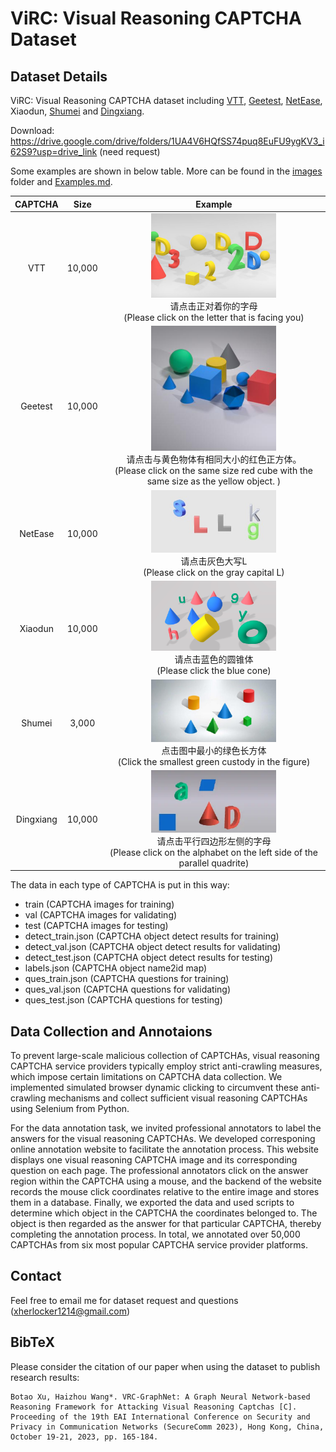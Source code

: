 # ViRC: Visual Reasoning CAPTCHA Dataset 
## Dataset Details

ViRC: Visual Reasoning CAPTCHA dataset including [VTT](https://cloud.tencent.com/product/captcha), [Geetest](https://www.geetest.com/show), [NetEase](https://dun.163.com/trial/space-inference), Xiaodun, [Shumei](https://www.ishumei.com/trial/captcha.html) and [Dingxiang](https://www.dingxiang-inc.com/business/captcha).

Download: https://drive.google.com/drive/folders/1UA4V6HQfSS74puq8EuFU9ygKV3_i62S9?usp=drive_link (need request)

Some examples are shown in below table. More can be found in the [images](./images) folder and [Examples.md](./images/Examples.md).

|  CAPTCHA  |  Size  |                           Example                            |
| :-------: | :----: | :----------------------------------------------------------: |
|    VTT    | 10,000 | <img src=".\images\vtt_000001.jpg" style="width:150pt;"><br>请点击正对着你的字母<br>(Please click on the letter that is facing you) |
|  Geetest  | 10,000 | <img src=".\images\geetest_000001.jpg" style="width:150pt;"><br>请点击与黄色物体有相同大小的红色正方体。<br>(Please click on the same size red cube with the same size as the yellow object. ) |
|  NetEase  | 10,000 | <img src=".\images\netease_000001.jpg" style="width:150pt;"><br>请点击灰色大写L<br>(Please click on the gray capital L) |
|  Xiaodun  | 10,000 | <img src=".\images\xiaodun_000001.png" style="width:150pt;"><br>请点击蓝色的圆锥体<br>(Please click the blue cone) |
|  Shumei   | 3,000  | <img src=".\images\shumei_000001.jpg" style="width:150pt;"><br>点击图中最小的绿色长方体<br>(Click the smallest green custody in the figure) |
| Dingxiang | 10,000 | <img src=".\images\dingxiang_000001.jpg" style="width:150pt;"><br>请点击平行四边形左侧的字母<br>(Please click on the alphabet on the left side of the parallel quadrite) |

The data in each type of CAPTCHA is put in this way:

* train (CAPTCHA images for training)
* val (CAPTCHA images for validating)
* test (CAPTCHA images for testing)
* detect_train.json (CAPTCHA object detect results for training)
* detect_val.json (CAPTCHA object detect results for validating)
* detect_test.json (CAPTCHA object detect results for testing)
* labels.json (CAPTCHA object name2id map)
* ques_train.json (CAPTCHA questions for training)
* ques_val.json (CAPTCHA questions for validating)
* ques_test.json (CAPTCHA questions for testing)

## Data Collection and Annotaions

To prevent large-scale malicious collection of CAPTCHAs, visual reasoning CAPTCHA service providers typically employ strict anti-crawling measures, which impose certain limitations on CAPTCHA data collection. We implemented simulated browser dynamic clicking to circumvent these anti-crawling mechanisms and collect sufficient visual reasoning CAPTCHAs using Selenium from Python. 

For the data annotation task, we invited professional annotators to label the answers for the visual reasoning CAPTCHAs. We developed corresponing online annotation website to facilitate the annotation process. This website displays one visual reasoning CAPTCHA image and its corresponding question on each page. The professional annotators click on the answer region within the CAPTCHA using a mouse, and the backend of the website records the mouse click coordinates relative to the entire image and stores them in a database. Finally, we exported the data and used scripts to determine which object in the CAPTCHA the coordinates belonged to. The object is then regarded as the answer for that particular CAPTCHA, thereby completing the annotation process. In total, we annotated over 50,000 CAPTCHAs from six most popular CAPTCHA service provider platforms.

## Contact

Feel free to email me for dataset request and questions (xherlocker1214@gmail.com)

## BibTeX

Please consider the citation of our paper when using the dataset to publish research results:

~~~
Botao Xu, Haizhou Wang*. VRC-GraphNet: A Graph Neural Network-based Reasoning Framework for Attacking Visual Reasoning Captchas [C]. Proceeding of the 19th EAI International Conference on Security and Privacy in Communication Networks (SecureComm 2023), Hong Kong, China, October 19-21, 2023, pp. 165-184.
~~~


